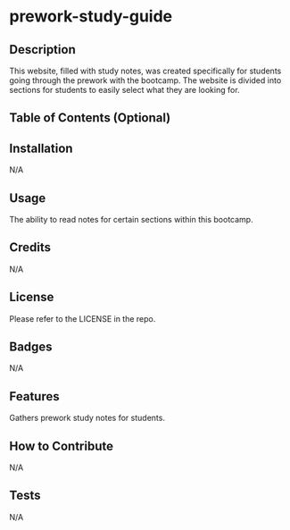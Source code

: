 # prework-study-guide

## Description

This website, filled with study notes, was created specifically for students going through the prework with the bootcamp. The website is divided into sections for students to easily select what they are looking for.

## Table of Contents (Optional)

## Installation

N/A

## Usage

The ability to read notes for certain sections within this bootcamp.

## Credits

N/A

## License

Please refer to the LICENSE in the repo.

## Badges

N/A

## Features

Gathers prework study notes for students.

## How to Contribute

N/A

## Tests

N/A
